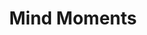 ---
hackday: "14-newcastle"
title: "Mind Moments"
summary: "Mind Moments"
team:
  - "@JamMcllroy"
  - "@jakelaurie"
  - "@katiecarnie"
  - "Jenny Williams"
  - "Kev Wentworth"
  - "@bannypotter"
  - "Martyn Quinlan"
  - "Richard Hammon"
  - "@tom__gorman"
links:
  - website: http://o514r4.axshare.com/#g=1&p=home
---